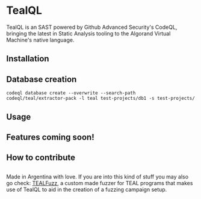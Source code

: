 # TealQL 

TealQL is an SAST powered by Github Advanced Security's CodeQL, bringing the latest in Static Analysis tooling to the Algorand Virtual Machine's native language.

## Installation

## Database creation

```
codeql database create --overwrite --search-path codeql/teal/extractor-pack -l teal test-projects/db1 -s test-projects/
```

## Usage

## Features coming soon!

## How to contribute

## 

Made in Argentina with love.
If you are into this kind of stuff you may also go check: [TEALFuzz](), a custom made fuzzer for TEAL programs that makes use of TealQL to aid in the creation of a fuzzing campaign setup.
